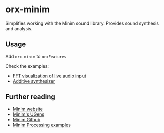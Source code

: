 # orx-minim

Simplifies working with the Minim sound library.
Provides sound synthesis and analysis.

## Usage

Add `orx-minim` to `orxFeatures`

Check the examples:

* [FFT visualization of live audio input](src/demo/kotlin/DemoFFT01.kt)
* [Additive synthesizer](src/demo/kotlin/DemoAdditive01.kt)

## Further reading

* [Minim website](https://code.compartmental.net/tools/minim/)
* [Minim's UGens](https://code.compartmental.net/minim/index_ugens.html)
* [Minim Github](https://github.com/ddf/Minim)
* [Minim Processing examples](https://github.com/ddf/Minim/tree/master/examples)